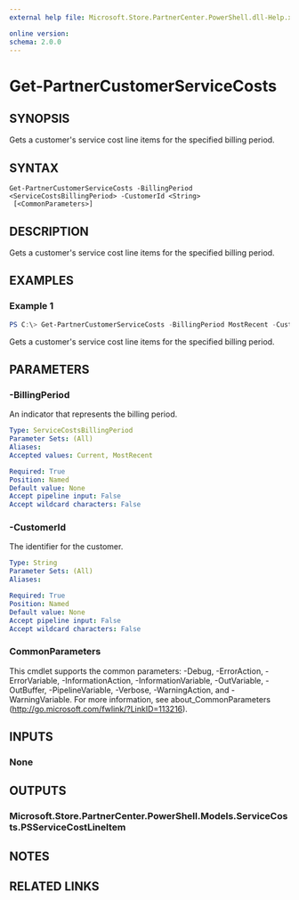 ```yaml
---
external help file: Microsoft.Store.PartnerCenter.PowerShell.dll-Help.xml

online version:
schema: 2.0.0
---
```


# Get-PartnerCustomerServiceCosts

## SYNOPSIS
Gets a customer's service cost line items for the specified billing period.

## SYNTAX

```
Get-PartnerCustomerServiceCosts -BillingPeriod <ServiceCostsBillingPeriod> -CustomerId <String>
 [<CommonParameters>]
```

## DESCRIPTION
Gets a customer's service cost line items for the specified billing period.

## EXAMPLES

### Example 1
```powershell
PS C:\> Get-PartnerCustomerServiceCosts -BillingPeriod MostRecent -CustomerId '46a62ece-10ad-42e5-b3f1-b2ed53e6fc08'
```

Gets a customer's service cost line items for the specified billing period.

## PARAMETERS

### -BillingPeriod
An indicator that represents the billing period.

```yaml
Type: ServiceCostsBillingPeriod
Parameter Sets: (All)
Aliases:
Accepted values: Current, MostRecent

Required: True
Position: Named
Default value: None
Accept pipeline input: False
Accept wildcard characters: False
```

### -CustomerId
The identifier for the customer.

```yaml
Type: String
Parameter Sets: (All)
Aliases:

Required: True
Position: Named
Default value: None
Accept pipeline input: False
Accept wildcard characters: False
```

### CommonParameters
This cmdlet supports the common parameters: -Debug, -ErrorAction, -ErrorVariable, -InformationAction, -InformationVariable, -OutVariable, -OutBuffer, -PipelineVariable, -Verbose, -WarningAction, and -WarningVariable. For more information, see about_CommonParameters (http://go.microsoft.com/fwlink/?LinkID=113216).

## INPUTS

### None

## OUTPUTS

### Microsoft.Store.PartnerCenter.PowerShell.Models.ServiceCosts.PSServiceCostLineItem

## NOTES

## RELATED LINKS
